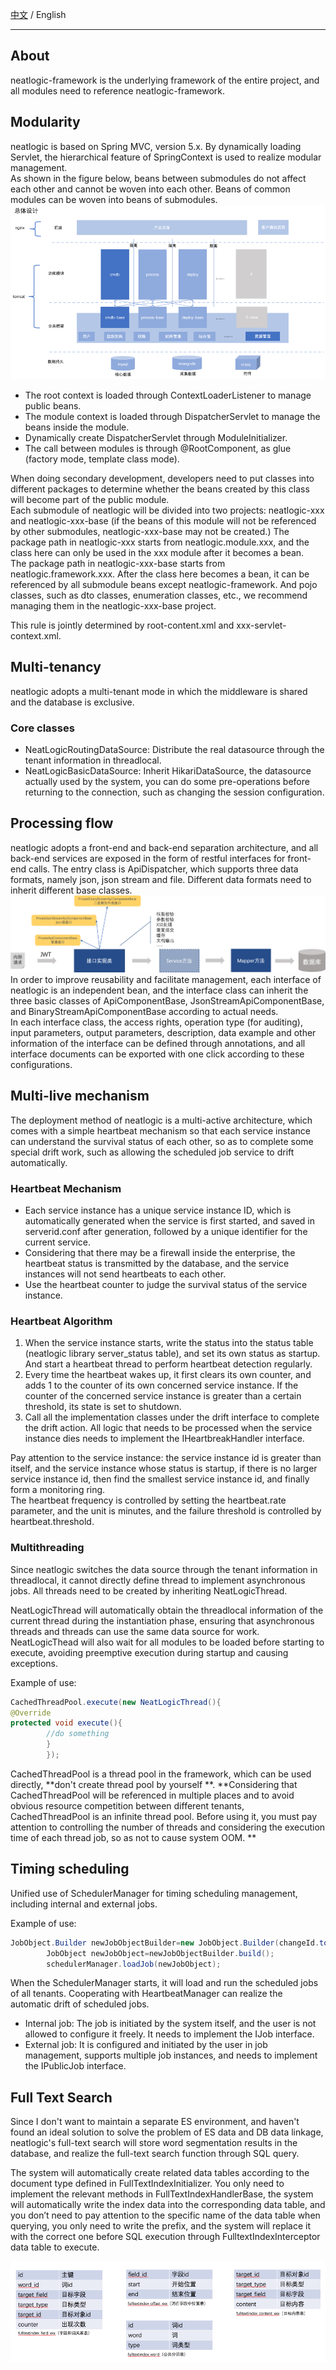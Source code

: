 [中文](README.md) / English


---

## About

neatlogic-framework is the underlying framework of the entire project, and all modules need to reference
neatlogic-framework.

## Modularity

neatlogic is based on Spring MVC, version 5.x. By dynamically loading Servlet, the hierarchical feature of SpringContext
is used to realize modular management. \
As shown in the figure below, beans between submodules do not affect each other and cannot be woven into each other.
Beans of common modules can be woven into beans of submodules. \
![img.png](README_IMAGES/img.png)

* The root context is loaded through ContextLoaderListener to manage public beans.
* The module context is loaded through DispatcherServlet to manage the beans inside the module.
* Dynamically create DispatcherServlet through ModuleInitializer.
* The call between modules is through @RootComponent, as glue (factory mode, template class mode).

When doing secondary development, developers need to put classes into different packages to determine whether the beans
created by this class will become part of the public module. \
Each submodule of neatlogic will be divided into two projects: neatlogic-xxx and neatlogic-xxx-base (if the beans of
this module will not be referenced by other submodules, neatlogic-xxx-base may not be created.)
The package path in neatlogic-xxx starts from neatlogic.module.xxx, and the class here can only be used in the xxx
module after it becomes a bean. \
The package path in neatlogic-xxx-base starts from neatlogic.framework.xxx. After the class here becomes a bean, it can
be referenced by all submodule beans except neatlogic-framework.
And pojo classes, such as dto classes, enumeration classes, etc., we recommend managing them in the neatlogic-xxx-base
project.

This rule is jointly determined by root-content.xml and xxx-servlet-context.xml.

## Multi-tenancy

neatlogic adopts a multi-tenant mode in which the middleware is shared and the database is exclusive.

### Core classes

- NeatLogicRoutingDataSource: Distribute the real datasource through the tenant information in threadlocal.
- NeatLogicBasicDataSource: Inherit HikariDataSource, the datasource actually used by the system, you can do some
  pre-operations before returning to the connection, such as changing the session configuration.

## Processing flow

neatlogic adopts a front-end and back-end separation architecture, and all back-end services are exposed in the form of
restful interfaces for front-end calls. The entry class is ApiDispatcher, which supports three data formats, namely
json, json stream and file. Different data formats need to inherit different base classes. \
![api](README_IMAGES/api.png)
In order to improve reusability and facilitate management, each interface of neatlogic is an independent bean, and the
interface class can inherit the three basic classes of ApiComponentBase, JsonStreamApiComponentBase, and
BinaryStreamApiComponentBase according to actual needs. \
In each interface class, the access rights, operation type (for auditing), input parameters, output parameters,
description, data example and other information of the interface can be defined through annotations, and all interface
documents can be exported with one click according to these configurations.

## Multi-live mechanism

The deployment method of neatlogic is a multi-active architecture, which comes with a simple heartbeat mechanism so that
each service instance can understand the survival status of each other, so as to complete some special drift work, such
as allowing the scheduled job service to drift automatically.

### Heartbeat Mechanism

- Each service instance has a unique service instance ID, which is automatically generated when the service is first
  started, and saved in serverid.conf after generation, followed by a unique identifier for the current service.
- Considering that there may be a firewall inside the enterprise, the heartbeat status is transmitted by the database,
  and the service instances will not send heartbeats to each other.
- Use the heartbeat counter to judge the survival status of the service instance.

### Heartbeat Algorithm

1. When the service instance starts, write the status into the status table (neatlogic library server_status table), and
   set its own status as startup. And start a heartbeat thread to perform heartbeat detection regularly.
2. Every time the heartbeat wakes up, it first clears its own counter, and adds 1 to the counter of its own concerned
   service instance. If the counter of the concerned service instance is greater than a certain threshold, its state is
   set to shutdown.
3. Call all the implementation classes under the drift interface to complete the drift action. All logic that needs to
   be processed when the service instance dies needs to implement the IHeartbreakHandler interface.

Pay attention to the service instance: the service instance id is greater than itself, and the service instance whose
status is startup, if there is no larger service instance id, then find the smallest service instance id, and finally
form a monitoring ring. \
The heartbeat frequency is controlled by setting the heartbeat.rate parameter, and the unit is minutes, and the failure
threshold is controlled by heartbeat.threshold.

### Multithreading

Since neatlogic switches the data source through the tenant information in threadlocal, it cannot directly define thread
to implement asynchronous jobs. All threads need to be created by inheriting NeatLogicThread.

NeatLogicThread will automatically obtain the threadlocal information of the current thread during the instantiation
phase, ensuring that asynchronous threads and threads can use the same data source for work.
NeatLogicThead will also wait for all modules to be loaded before starting to execute, avoiding preemptive execution
during startup and causing exceptions.

Example of use:

```java
CachedThreadPool.execute(new NeatLogicThread(){
@Override
protected void execute(){
        //do something
        }
        });
```

CachedThreadPool is a thread pool in the framework, which can be used directly, **don't create thread pool by yourself
**.
**Considering that CachedThreadPool will be referenced in multiple places and to avoid obvious resource competition
between different tenants,
CachedThreadPool is an infinite thread pool. Before using it, you must pay attention to controlling the number of
threads and considering the execution time of each thread job, so as not to cause system OOM. **

## Timing scheduling

Unified use of SchedulerManager for timing scheduling management, including internal and external jobs.

Example of use:

```java
JobObject.Builder newJobObjectBuilder=new JobObject.Builder(changeId.toString(),this.getGroupName(),this.getClassName(),TenantContext.get().getTenantUuid()).withBeginTime(changeAutoStartVo.getTargetTime()).withIntervalInSeconds(60*60).withRepeatCount(0).addData("changeId",changeId);
        JobObject newJobObject=newJobObjectBuilder.build();
        schedulerManager.loadJob(newJobObject);
```

When the SchedulerManager starts, it will load and run the scheduled jobs of all tenants. Cooperating with
HeartbeatManager can realize the automatic drift of scheduled jobs.

- Internal job: The job is initiated by the system itself, and the user is not allowed to configure it freely. It needs
  to implement the IJob interface.
- External job: It is configured and initiated by the user in job management, supports multiple job instances, and needs
  to implement the IPublicJob interface.

## Full Text Search

Since I don't want to maintain a separate ES environment, and haven't found an ideal solution to solve the problem of ES
data and DB data linkage, neatlogic's full-text search will store word segmentation results in the database, and realize
the full-text search function through SQL query.

The system will automatically create related data tables according to the document type defined in
FullTextIndexInitializer. You only need to implement the relevant methods in FullTextIndexHandlerBase, the system will
automatically write the index data into the corresponding data table, and you don’t need to pay attention to the
specific name of the data table when querying, you only need to write the prefix, and the system will replace it with
the correct one before SQL execution through FulltextIndexInterceptor data table to execute.

![fullindex](README_IMAGES/fullindextables.png)